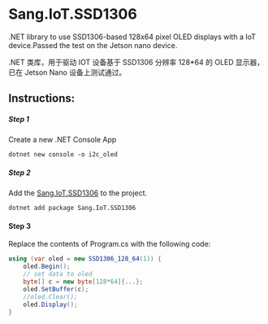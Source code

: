 # Sang.IoT.SSD1306

 .NET library to use SSD1306-based 128x64 pixel OLED displays with a IoT device.Passed the test on the Jetson nano device. 

 .NET 类库，用于驱动 IOT 设备基于 SSD1306 分辨率 128*64 的 OLED 显示器，已在 Jetson Nano 设备上测试通过。

## Instructions:

##### Step 1 

Create a new .NET Console App

```
dotnet new console -o i2c_oled
```

##### Step 2

Add the [Sang.IoT.SSD1306](https://www.nuget.org/packages/Sang.IoT.SSD1306/) to the project. 

```
dotnet add package Sang.IoT.SSD1306
```

#### Step 3

Replace the contents of Program.cs with the following code:

```csharp
using (var oled = new SSD1306_128_64(1)) {
    oled.Begin();
    // set data to oled
    byte[] c = new byte[128*64]{...};
    oled.SetBuffer(c);
    //oled.Clear();
    oled.Display();
}
```